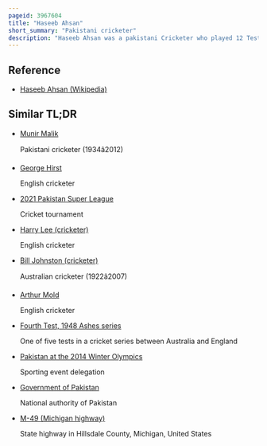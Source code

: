 ```yaml
---
pageid: 3967604
title: "Haseeb Ahsan"
short_summary: "Pakistani cricketer"
description: "Haseeb Ahsan was a pakistani Cricketer who played 12 Test Matches for Pakistan between 1958 and 1962. He was born in peshawar Khyber Pakhtunkhwa. He was a right-arm Spinner took 27 Wickets in Test Cricket at an Average of 49. 25, including two five-wicket Hauls. During his first-class Career he played 49 Matches and took 142 Wickets at an Average of 27. 71. Former Pakistan Cricketer Waqar Hasan said about him that he 'was a Fighter to the Core and served Pakistan Cricket with Honour and Dignity."
---
```


## Reference

- [Haseeb Ahsan (Wikipedia)](https://en.wikipedia.org/?curid=3967604)

## Similar TL;DR

- [Munir Malik](/tldr/en/munir-malik)

  Pakistani cricketer (1934â2012)

- [George Hirst](/tldr/en/george-hirst)

  English cricketer

- [2021 Pakistan Super League](/tldr/en/2021-pakistan-super-league)

  Cricket tournament

- [Harry Lee (cricketer)](/tldr/en/harry-lee-cricketer)

  English cricketer

- [Bill Johnston (cricketer)](/tldr/en/bill-johnston-cricketer)

  Australian cricketer (1922â2007)

- [Arthur Mold](/tldr/en/arthur-mold)

  English cricketer

- [Fourth Test, 1948 Ashes series](/tldr/en/fourth-test-1948-ashes-series)

  One of five tests in a cricket series between Australia and England

- [Pakistan at the 2014 Winter Olympics](/tldr/en/pakistan-at-the-2014-winter-olympics)

  Sporting event delegation

- [Government of Pakistan](/tldr/en/government-of-pakistan)

  National authority of Pakistan

- [M-49 (Michigan highway)](/tldr/en/m-49-michigan-highway)

  State highway in Hillsdale County, Michigan, United States

